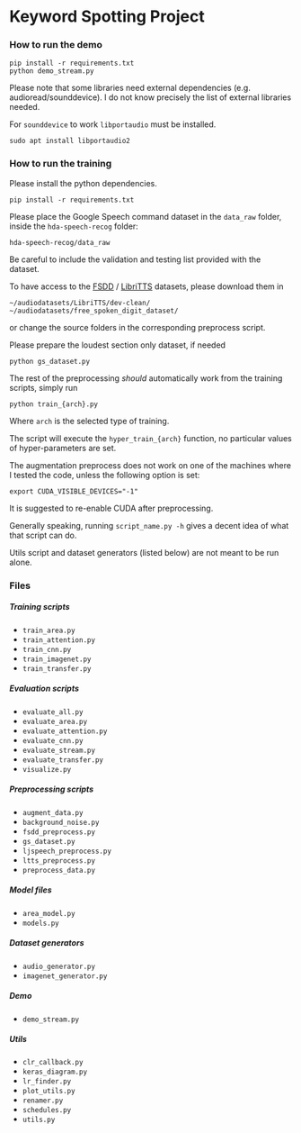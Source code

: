 # Keyword Spotting Project

### How to run the demo

```
pip install -r requirements.txt
python demo_stream.py
```

Please note that some libraries need external dependencies (e.g. audioread/sounddevice).
I do not know precisely the list of external libraries needed.

For `sounddevice` to work `libportaudio` must be installed.

```
sudo apt install libportaudio2
```

### How to run the training

Please install the python dependencies.

```
pip install -r requirements.txt
```

Please place the Google Speech command dataset in the `data_raw` folder,
inside the `hda-speech-recog` folder:

```
hda-speech-recog/data_raw
```

Be careful to include the validation and testing list provided with the dataset.

To have access to the
[FSDD](https://github.com/Jakobovski/free-spoken-digit-dataset)
/
[LibriTTS](https://www.tensorflow.org/datasets/catalog/libritts)
datasets, please download them in 

```
~/audiodatasets/LibriTTS/dev-clean/
~/audiodatasets/free_spoken_digit_dataset/
```

or change the source folders in the corresponding preprocess script.

Please prepare the loudest section only dataset, if needed

```
python gs_dataset.py
```

The rest of the preprocessing *should* automatically work from the training
scripts, simply run

```
python train_{arch}.py
```

Where `arch` is the selected type of training.

The script will execute the `hyper_train_{arch}` function, no particular values
of hyper-parameters are set.

The augmentation preprocess does not work on one of the machines where I tested
the code, unless the following option is set:

```
export CUDA_VISIBLE_DEVICES="-1"
```

It is suggested to re-enable CUDA after preprocessing.

Generally speaking, running `script_name.py -h` gives a decent idea of what
that script can do.

Utils script and dataset generators (listed below) are not meant to be run alone.

### Files

##### Training scripts

* `train_area.py`
* `train_attention.py`
* `train_cnn.py`
* `train_imagenet.py`
* `train_transfer.py`

##### Evaluation scripts

* `evaluate_all.py`
* `evaluate_area.py`
* `evaluate_attention.py`
* `evaluate_cnn.py`
* `evaluate_stream.py`
* `evaluate_transfer.py`
* `visualize.py`

##### Preprocessing scripts

* `augment_data.py`
* `background_noise.py`
* `fsdd_preprocess.py`
* `gs_dataset.py`
* `ljspeech_preprocess.py`
* `ltts_preprocess.py`
* `preprocess_data.py`

##### Model files

* `area_model.py`
* `models.py`

##### Dataset generators

* `audio_generator.py`
* `imagenet_generator.py`

##### Demo

* `demo_stream.py`

##### Utils

* `clr_callback.py`
* `keras_diagram.py`
* `lr_finder.py`
* `plot_utils.py`
* `renamer.py`
* `schedules.py`
* `utils.py`
